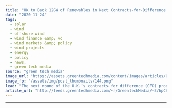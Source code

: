 ```yaml
---
title: "UK to Back 12GW of Renewables in Next Contracts-for-Difference Auction"
date: "2020-11-24"
tags: 
  - solar
  - wind
  - offshore wind
  - wind finance &amp; vc
  - wind markets &amp; policy
  - wind projects
  - energy
  - policy
  - news,
  - green tech media
source: "green tech media"
image_url: "https://assets.greentechmedia.com/content/images/articles/Offshore_Wind_Walney_Orsted_UK_Turbines_XL.jpg"
image_fp: "/assets/img/post_thumbnails/144.png"
lead: "The next round of the U.K.’s contracts for difference (CFD) program will support up to 12 gigawatts of renewable power projects, the government has announced. An increase in the size of the next round was hinted at by Prime Minister Boris Johnson in  ..."
article_url: "http://feeds.greentechmedia.com/~r/GreentechMedia/~3/hpCh12Y0s6s/uk-to-back-12gw-of-renewables-in-next-auction"
---
```


---
